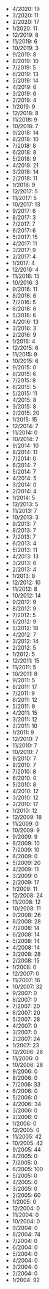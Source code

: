 *  4/2020: 19
*  3/2020: 11
*  2/2020: 17
*  1/2020: 11
*  12/2019: 8
*  11/2019: 6
*  10/2019: 3
*  9/2019: 8
*  8/2019: 10
*  7/2019: 5
*  6/2019: 13
*  5/2019: 14
*  4/2019: 6
*  3/2019: 6
*  2/2019: 4
*  1/2019: 9
*  12/2018: 8
*  11/2018: 9
*  10/2018: 7
*  9/2018: 14
*  8/2018: 10
*  7/2018: 8
*  6/2018: 8
*  5/2018: 9
*  4/2018: 21
*  3/2018: 14
*  2/2018: 11
*  1/2018: 9
*  12/2017: 5
*  11/2017: 5
*  10/2017: 13
*  9/2017: 6
*  8/2017: 3
*  7/2017: 7
*  6/2017: 6
*  5/2017: 15
*  4/2017: 11
*  3/2017: 9
*  2/2017: 4
*  1/2017: 4
*  12/2016: 4
*  11/2016: 15
*  10/2016: 3
*  9/2016: 11
*  8/2016: 6
*  7/2016: 5
*  6/2016: 6
*  5/2016: 6
*  4/2016: 13
*  3/2016: 3
*  2/2016: 9
*  1/2016: 4
*  12/2015: 6
*  11/2015: 9
*  10/2015: 6
*  9/2015: 0
*  8/2015: 6
*  7/2015: 8
*  6/2015: 5
*  5/2015: 11
*  4/2015: 8
*  3/2015: 8
*  2/2015: 20
*  1/2015: 15
*  12/2014: 7
*  11/2014: 0
*  10/2014: 7
*  9/2014: 10
*  8/2014: 11
*  7/2014: 0
*  6/2014: 7
*  5/2014: 7
*  4/2014: 5
*  3/2014: 0
*  2/2014: 4
*  1/2014: 5
*  12/2013: 5
*  11/2013: 7
*  10/2013: 3
*  9/2013: 7
*  8/2013: 7
*  7/2013: 7
*  6/2013: 4
*  5/2013: 11
*  4/2013: 13
*  3/2013: 6
*  2/2013: 4
*  1/2013: 8
*  12/2012: 10
*  11/2012: 8
*  10/2012: 14
*  9/2012: 9
*  8/2012: 9
*  7/2012: 5
*  6/2012: 9
*  5/2012: 18
*  4/2012: 7
*  3/2012: 14
*  2/2012: 5
*  1/2012: 5
*  12/2011: 15
*  11/2011: 5
*  10/2011: 8
*  9/2011: 5
*  8/2011: 17
*  7/2011: 9
*  6/2011: 12
*  5/2011: 9
*  4/2011: 15
*  3/2011: 12
*  2/2011: 10
*  1/2011: 9
*  12/2010: 7
*  11/2010: 7
*  10/2010: 7
*  9/2010: 7
*  8/2010: 7
*  7/2010: 8
*  6/2010: 0
*  5/2010: 8
*  4/2010: 12
*  3/2010: 12
*  2/2010: 17
*  1/2010: 12
*  12/2009: 18
*  11/2009: 0
*  10/2009: 9
*  9/2009: 9
*  8/2009: 10
*  7/2009: 10
*  6/2009: 0
*  5/2009: 20
*  4/2009: 11
*  3/2009: 0
*  2/2009: 17
*  1/2009: 11
*  12/2008: 24
*  11/2008: 12
*  10/2008: 11
*  9/2008: 26
*  8/2008: 28
*  7/2008: 14
*  6/2008: 14
*  5/2008: 14
*  4/2008: 14
*  3/2008: 28
*  2/2008: 15
*  1/2008: 0
*  12/2007: 0
*  11/2007: 16
*  10/2007: 32
*  9/2007: 0
*  8/2007: 0
*  7/2007: 20
*  6/2007: 20
*  5/2007: 28
*  4/2007: 0
*  3/2007: 0
*  2/2007: 24
*  1/2007: 23
*  12/2006: 26
*  11/2006: 0
*  10/2006: 26
*  9/2006: 0
*  8/2006: 0
*  7/2006: 33
*  6/2006: 0
*  5/2006: 0
*  4/2006: 34
*  3/2006: 0
*  2/2006: 0
*  1/2006: 0
*  12/2005: 0
*  11/2005: 42
*  10/2005: 42
*  9/2005: 44
*  8/2005: 0
*  7/2005: 0
*  6/2005: 100
*  5/2005: 0
*  4/2005: 0
*  3/2005: 0
*  2/2005: 60
*  1/2005: 0
*  12/2004: 0
*  11/2004: 0
*  10/2004: 0
*  9/2004: 0
*  8/2004: 74
*  7/2004: 0
*  6/2004: 0
*  5/2004: 0
*  4/2004: 0
*  3/2004: 0
*  2/2004: 0
*  1/2004: 92